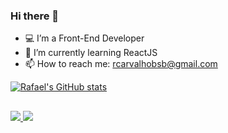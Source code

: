 ### Hi there 👋

- 💻 I’m a Front-End Developer
- 🌱 I’m currently learning ReactJS
- 📫 How to reach me: rcarvalhobsb@gmail.com


[![Rafael's GitHub stats](https://github-readme-stats.vercel.app/api?username=rafaelc77&count_private=true&show_icons=true&theme=merko)](https://github.com/anuraghazra/github-readme-stats)

##

<div>
  <a href="mailto:rcarvalhobsb@gmail.com">
    <img src="https://img.shields.io/badge/Gmail-D14836?style=for-the-badge&logo=gmail&logoColor=white" target="_blank">
  </a>
    <a href="https://www.linkedin.com/in/rafael-carvalho-guimarães-8571b5244">
    <img src="https://img.shields.io/badge/LinkedIn-0077B5?style=for-the-badge&logo=linkedin&logoColor=white" target="_blank">
  </a>
</div>
